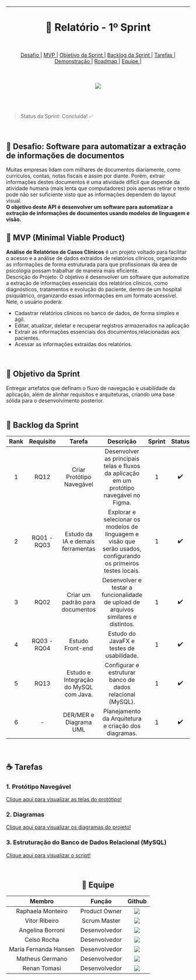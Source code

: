 
<hr>
<h1 align="center"> 📎 Relatório - 1º Sprint </h1>
<br>
<p align = "center">
  <a href = "#desafio"> Desafio </a>  |
  <a href = "#mvp"> MVP </a>  |
  <a href = "#objetivo"> Objetivo da Sprint </a>  |
  <a href = "#backlog"> Backlog da Sprint </a>  | 
  <a href ="#tasks"> Tarefas </a>  | 
  <a href = "#demo"> Demonstração </a>  |
  <a href ="#roadmap"> Roadmap </a>  |
  <a href = "#equipe"> Equipe </a>  |
</p>


<br>
<h4 align="center">
  <a href="https://skillicons.dev">
    <img src="https://skillicons.dev/icons?i=git,github,idea,java,figma,mysql" />
  </a>
</h4>


<br>
<br>

> Status da Sprint: Concluída! ✅

<br>

## 🏁 Desafio: Software para automatizar a extração de informações de documentos 
<a id="desafio"></a>

Muitas empresas lidam com milhares de documentos diariamente, como currículos, contas, notas fiscais e assim por diante. Porém, extrair informações destes documentos é uma atividade difícil que depende da atividade humana (mais lenta que computadores) pois apenas retirar o texto pode não ser suficiente visto que as informações dependem do layout visual.<br>
**O objetivo deste API é desenvolver um software para automatizar a extração de informações de documentos usando modelos de linguagem e visão.**
<br>

## 🫧 MVP (Minimal Viable Product) 
<a id="mvp"></a>
<div>
<b>Análise de Relatórios de Casos Clínicos</b> é um projeto voltado para facilitar o acesso e a análise de dados extraídos de relatórios clínicos, organizando as informações de forma estruturada para que profissionais da área de psicologia possam trabalhar de maneira mais eficiente.
  <br>
Descrição do Projeto: O objetivo é desenvolver um software que automatize a extração de informações essenciais dos relatórios clínicos, como diagnósticos, tratamentos e evolução do paciente, dentro de um hospital psiquiàtrico, organizando essas informações em um formato acessível.
<br>Nele, o usuário poderá:

- Cadastrar relatórios clínicos no banco de dados, de forma simples e ágil.
- Editar, atualizar, deletar e recuperar registros armazenados na aplicação
- Extrair as informações essenciais dos documentos,relacionadas aos pacientes.
- Acessar as informações extraídas dos relatórios.
</div>
<br>

## 🎯 Objetivo da Sprint
<a id="objetivo"></a>
<div>
Entregar artefatos que definam o fluxo de navegação e usabilidade da aplicação, além de alinhar requisitos e arquiteturas, criando uma base sólida para o desenvolvimento posterior. <br>
</div>
<br>

## 🐙 Backlog da Sprint
<a id="backlog"></a>

<div align="center">
      
|   Rank  |   Requisito   | Tarefa |                          Descrição                             | Sprint | Status  |
| :-----: | :-----------: | :--------: | :----------------------------------------------------------------------------------------------------------------------------------------------------------------------------------------: | :----: | :-----: |
|  1    |      RQ12     | Criar Protótipo Navegável |  Desenvolver as principais telas e fluxos da aplicação em um protótipo navegável no Figma. | 1 | ✔️ |
|  2    |   RQ01 - RQ03     | Estudo da IA e demais ferramentas | Explorar e selecionar os modelos de linguagem e visão que serão usados, configurando os primeiros testes locais. | 1 | ✔️  |
|  3    |    RQ02       | Criar um padrão para documentos | Desenvolver e testar a funcionalidade de upload de arquivos similares e distintos. | 1 | ✔️  |
|  4    |      RQ03 - RQ04     |  Estudo Front-end | Estudo do JavaFX e testes de usabilidade. | 1 | ✔️ |
|  5    |      RQ13     | Estudo e Integração do MySQL com Java. | Configurar e estruturar banco de dados relacional (MySQL).  | 1 | ✔️ |
|  6    |      -     | DER/MER e Diagrama UML | Planejamento da Arquitetura e criação dos diagramas. | 1 | ✔️ |

</div>

<br>

## ☕ Tarefas
<a id="tasks"></a>

### 1. Protótipo Navegável

[Clique aqui para visualizar as telas do protótipo!](https://github.com/equipeAdalove/Front-API-SEMESTRE2/tree/main/Prot%C3%B3tipo)

### 2. Diagramas
[Clique aqui para visualizar os diagramas do projeto!](https://github.com/equipeAdalove/API-SEMESTRE2/tree/Sprint-1/Documenta%C3%A7%C3%A3o/Diagramas)

### 3. Estruturação do Banco de Dados Relacional (MySQL)
[Clique aqui para visualizar o script!](https://github.com/equipeAdalove/Back-API-SEMESTRE2/tree/main/BD)

<br>

<div align="center">
      
## 🥇 Equipe 
<a id="equipe"></a>
      
|      Membro      |    Função     |                            Github                            
| :--------------: | :-----------: | :----------------------------------------------------------: |
| Raphaela Monteiro  | Product Owner | <a href="https://github.com/raphaelamonteiro"><img src="https://img.shields.io/badge/GitHub-100000?style=for-the-badge&logo=github&logoColor=white"></a> |
| Vitor Ribeiro | Scrum Master | <a href="https://github.com/ribeirovitor04"><img src="https://img.shields.io/badge/GitHub-100000?style=for-the-badge&logo=github&logoColor=white"></a> |
| Angelina Borroni | Desenvolvedor  | <a href="https://github.com/borroniff"><img src="https://img.shields.io/badge/GitHub-100000?style=for-the-badge&logo=github&logoColor=white"></a> | 
| Celso Rocha | Desenvolvedor | <a href="https://github.com/celsick"><img src="https://img.shields.io/badge/GitHub-100000?style=for-the-badge&logo=github&logoColor=white"></a> |
| Maria Fernanda Hansen | Desenvolvedor | <a href="https://github.com/Madhs31"><img src="https://img.shields.io/badge/GitHub-100000?style=for-the-badge&logo=github&logoColor=white"></a> | 
| Matheus Germano | Desenvolvedor | <a href="https://github.com/m-germano"><img src="https://img.shields.io/badge/GitHub-100000?style=for-the-badge&logo=github&logoColor=white"></a> |
| Renan Tomasi | Desenvolvedor | <a href="https://github.com/renan21-tg"><img src="https://img.shields.io/badge/GitHub-100000?style=for-the-badge&logo=github&logoColor=white"></a> | 
<br>

</div>


